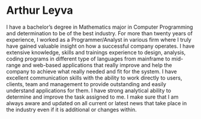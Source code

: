 # Arthur Leyva
I have a bachelor’s degree in Mathematics major in Computer Programming and determination to be of the best industry. For more than twenty years of experience, I worked as a Programmer/Analyst in various firm where I truly have gained valuable insight on how a successful company operates. I have extensive knowledge, skills and trainings experience to design, analysis, coding programs in different type of languages from mainframe to mid-range and web-based applications that really improve and help the company to achieve what really needed and fit for the system. I have excellent communication skills with the ability to work directly to users, clients, team and management to provide outstanding and easily understand applications for them. I have strong analytical ability to determine and improve the task assigned to me. I make sure that I am always aware and updated on all current or latest news that take place in the industry even if it is additional or changes within.
